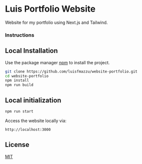 # Luis Portfolio Website

Website for my portfolio using Next.js and Tailwind. 

### Instructions

## Local Installation

Use the package manager [npm](https://www.npmjs.com/) to install the project.

```bash
git clone https://github.com/luisfmazzu/website-portfolio.git
cd website-portfolio
npm install
npm run build
```
## Local initialization

```bash
npm run start
```

Access the website locally via:

```bash
http://localhost:3000
```

## License

[MIT](https://choosealicense.com/licenses/mit/)
